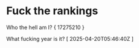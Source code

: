 # Fuck the rankings

Who the hell am I?
{ 17275210 }

What fucking year is it?
[ 2025-04-20T05:46:40Z ]
